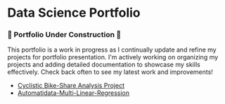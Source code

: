 # Data Science Portfolio

### 🚧 Portfolio Under Construction 🚧

This portfolio is a work in progress as I continually update and refine my projects for portfolio presentation. I'm actively working on organizing my projects and adding detailed documentation to showcase my skills effectively. Check back often to see my latest work and improvements!

- [Cyclistic Bike-Share Analysis Project](Cyclistic-Bike-Share-Analysis)
- [Automatidata-Multi-Linear-Regression](Automatidata-Multi-Linear-Regression)
